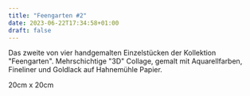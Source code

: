 ```yaml
---
title: "Feengarten #2"
date: 2023-06-22T17:34:58+01:00
draft: false
---
```


Das zweite von vier handgemalten Einzelstücken der Kollektion "Feengarten". 
Mehrschichtige "3D" Collage, gemalt mit Aquarellfarben, Fineliner und Goldlack auf Hahnemühle Papier.

20cm x 20cm